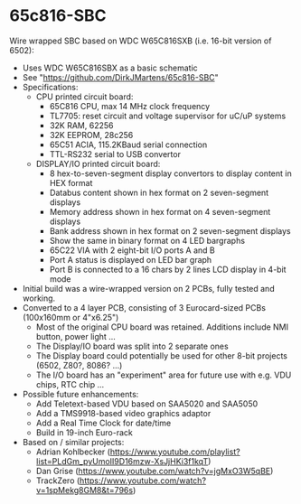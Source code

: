 # 65c816-SBC
Wire wrapped SBC based on WDC W65C816SXB (i.e. 16-bit version of 6502): 

- Uses WDC W65C816SBX as a basic schematic
- See "https://github.com/DirkJMartens/65c816-SBC"
- Specifications:
  - CPU printed circuit board: 
    - 65C816 CPU, max 14 MHz clock frequency
    - TL7705: reset circuit and voltage supervisor for uC/uP systems
    - 32K RAM, 62256
    - 32K EEPROM, 28c256
    - 65C51 ACIA, 115.2KBaud serial connection
    - TTL-RS232 serial to USB convertor
  - DISPLAY/IO printed circuit board:
    - 8 hex-to-seven-segment display convertors to display content in HEX format 
    - Databus content shown in hex format on 2 seven-segment displays 
    - Memory address shown in hex format on 4 seven-segment displays 
    - Bank address shown in hex format on 2 seven-segment displays
    - Show the same in binary format on 4 LED bargraphs 
    - 65C22 VIA with 2 eight-bit I/O ports A and B 
    - Port A status is displayed on LED bar graph
    - Port B is connected to a 16 chars by 2 lines LCD display in 4-bit mode
- Initial build was a wire-wrapped version on 2 PCBs, fully tested and working. 
- Converted to a 4 layer PCB, consisting of 3 Eurocard-sized PCBs (100x160mm or 4"x6.25")
  - Most of the original CPU board was retained. Additions include NMI button, power light ...
  - The Display/IO board was split into 2 separate ones
  - The Display board could potentially be used for other 8-bit projects (6502, Z80?, 8086? ...)
  - The I/O board has an "experiment" area for future use with e.g. VDU chips, RTC chip ... 
- Possible future enhancements:
  - Add Teletext-based VDU based on SAA5020 and SAA5050 
  - Add a TMS9918-based video graphics adaptor
  - Add a Real Time Clock for date/time 
  - Build in 19-inch Euro-rack
- Based on / similar projects:
  - Adrian Kohlbecker (https://www.youtube.com/playlist?list=PLdGm_pyUmoII9D16mzw-XsJjHKi3f1kqT)
  - Dan Grise (https://www.youtube.com/watch?v=jgMxO3W5qBE)
  - TrackZero (https://www.youtube.com/watch?v=1spMekg8GM8&t=796s)
